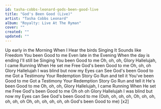 ```yaml
---
id: tasha-cobbs-leonard-gods-been-good-live
title: "God's Been Good (Live)"
artist: "Tasha Cobbs Leonard"
album: "Royalty: Live At The Ryman"
cover: ""
created: ""
updated: ""
---
```


Up early in the Morning
When I Hear the birds Singing
It Sounds like Freedom
You been Good to me
Even late in the Evening
When the day is ending
I'll still be Singing
You been Good to me
Oh, oh, oh, Glory Hallelujah,
I came Running
When He set me Free
God's been Good to me
Oh, oh, oh Glory Hallelujah
I was blind but now my Eyes can See
God's been Good to me
Got a Testimony
Your Redemption Story
Go Run and tell it
You've been Good to me
Got a Testimony
Your Redemption Story
Go Run and tell it
He's been Good to me
Oh, oh, oh, Glory Hallelujah,
I came Running
When He set me Free
God's been Good to me
Oh oh oh Glory Hallelujah
I was blind but now my Eyes can See
God's been Good to me
(Ooh, oh, oh, oh,
Oh, oh, oh, oh, oh, oh
Oh, oh, oh, oh, oh, oh
God's been Good to me) [x2]